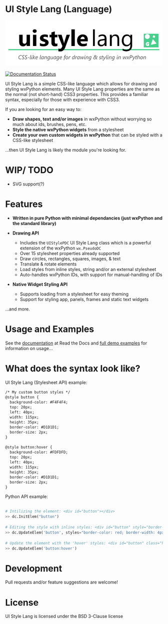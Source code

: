 UI Style Lang (Language)
========================

!["UI Style Lang"](https://github.com/Correct-Syntax/ui-style-lang/blob/master/assets/logo.png?raw=true "UI Style Lang")


[![Documentation Status](https://readthedocs.org/projects/ui-style-lang/badge/?version=latest)](https://ui-style-lang.readthedocs.io/en/latest/?badge=latest)

UI Style Lang is a simple CSS-like language which allows for drawing and styling wxPython elements. Many UI Style Lang properties are the same as the normal (not short-hand) CSS3 properties. This provides a familiar syntax, especially for those with experience with CSS3.

If you are looking for an easy way to:

* **Draw shapes, text and/or images** in wxPython without worrying so much about ids, brushes, pens, etc.
* **Style the native wxPython widgets** from a stylesheet
* **Create your own custom widgets in wxPython** that can be styled with a CSS-like stylesheet

...then UI Style Lang is likely the module you're looking for.


# WIP/ TODO

* SVG support(?)

# Features

* **Written in pure Python with minimal dependancies (just wxPython and the standard library)**

* **Drawing API**
    * Includes the ``UIStylePDC`` UI Style Lang class which is a powerful extension of the wxPython ``wx.PseudoDC``
    * Over 15 stylesheet properties already supported
    * Draw circles, rectangles, squares, images, & text
    * Translate & rotate elements
    * Load styles from inline styles, string and/or an external stylesheet
    * Auto-handles wxPython IDs, with support for manual-handling of IDs

* **Native Widget Styling API**
    * Supports loading from a stylesheet for easy theming
    * Support for styling app, panels, frames and static text widgets

...and more.

# Usage and Examples

See the [documentation](https://ui-style-lang.readthedocs.io/en/latest/) at Read the Docs and [full demo examples](https://github.com/Correct-Syntax/ui-style-lang/tree/master/demo) for information on usage...


# What does the syntax look like?

UI Style Lang (Stylesheet API) example:

```
/* My custom button styles */
@style button {
  background-color: #F4F4F4;
  top: 20px;
  left: 40px;
  width: 115px;
  height: 35px;
  border-color: #D1D1D1;
  border-size: 2px;
}

@style button:hover {
  background-color: #FDFDFD;
  top: 20px;
  left: 40px;
  width: 115px;
  height: 35px;
  border-color: #D1D1D1;
  border-size: 2px;
}
```

Python API example:

```python

# Intilizing the element: <div id="button"></div>
>> dc.InitElem("button")

# Editing the style with inline styles: <div id="button" style="border-color: red; border-width: 4px;"></div>
>> dc.UpdateElem('button', styles="border-color: red; border-width: 4px;")

# Update the element with the 'hover' styles: <div id="button" class="hover"></div>
>> dc.UpdateElem('button:hover')

```

# Development 

Pull requests and/or feature suggestions are welcome!


# License

UI Style Lang is licensed under the BSD 3-Clause license